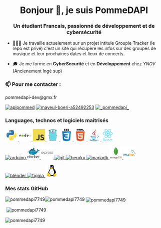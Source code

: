 <h1 align="center">Bonjour 👋, je suis PommeDAPI</h1>
<h3 align="center">Un étudiant Francais, passionné de développement et de cybersécurité</h3>

- 🧑🏻‍💻 Je travaille actuelement sur un projet intitule Groupie Tracker (le repo est privé) c'est un site qui récupère les infos sur des groupes de musique et leur prochaines dates et lieux de concerts.

- 🎓 Je me forme en **CyberSecurité** et en **Développement** chez *YNOV* (Ancienement Ingé sup)

<h3 align="left"> 📫 Pour me contacter : </h3>

<p align="left">pommedapi-dev@gmx.fr</p>
<p align="left"><a href="https://twitter.com/apipommed" target="blank"><img align="center" src="https://raw.githubusercontent.com/rahuldkjain/github-profile-readme-generator/master/src/images/icons/Social/twitter.svg" alt="apipommed" height="30" width="40" /></a>
<a href="https://linkedin.com/in/mayeul-boeri-a52492253" target="blank"><img align="center" src="https://raw.githubusercontent.com/rahuldkjain/github-profile-readme-generator/master/src/images/icons/Social/linked-in-alt.svg" alt="mayeul-boeri-a52492253" height="30" width="40" /></a>
<a href="https://instagram.com/_pommedapi_" target="blank"><img align="center" src="https://raw.githubusercontent.com/rahuldkjain/github-profile-readme-generator/master/src/images/icons/Social/instagram.svg" alt="_pommedapi_" height="30" width="40" /></a>
</p>

<h3 align="left">Languages, technos et logiciels maitrisés</h3>

<p align="left">   
<a href="https://www.python.org" target="_blank" rel="noreferrer"> <img src="https://raw.githubusercontent.com/devicons/devicon/master/icons/python/python-original.svg" alt="python" width="40" height="40"/> </a> 
<a href="https://nodejs.org" target="_blank" rel="noreferrer"> <img src="https://raw.githubusercontent.com/devicons/devicon/master/icons/nodejs/nodejs-original-wordmark.svg" alt="nodejs" width="40" height="40"/> </a>
<a href="https://developer.mozilla.org/en-US/docs/Web/JavaScript" target="_blank" rel="noreferrer"> <img src="https://raw.githubusercontent.com/devicons/devicon/master/icons/javascript/javascript-original.svg" alt="javascript" width="40" height="40"/> </a> 
<a href="https://golang.org" target="_blank" rel="noreferrer"> <img src="https://raw.githubusercontent.com/devicons/devicon/master/icons/go/go-original.svg" alt="go" width="40" height="40"/> </a> 
<a href="https://www.w3schools.com/css/" target="_blank" rel="noreferrer"> <img src="https://raw.githubusercontent.com/devicons/devicon/master/icons/css3/css3-original-wordmark.svg" alt="css3" width="40" height="40"/> </a> 
<a href="https://www.w3.org/html/" target="_blank" rel="noreferrer"> <img src="https://raw.githubusercontent.com/devicons/devicon/master/icons/html5/html5-original-wordmark.svg" alt="html5" width="40" height="40"/> </a>
<a href="https://www.java.com" target="_blank" rel="noreferrer"> <img src="https://raw.githubusercontent.com/devicons/devicon/master/icons/java/java-original.svg" alt="java" width="40" height="40"/> </a> 
<a href="https://reactjs.org/" target="_blank" rel="noreferrer"> <img src="https://raw.githubusercontent.com/devicons/devicon/master/icons/react/react-original-wordmark.svg" alt="react" width="40" height="40"/> </a>
</p>
<p align="left">
<a href="https://www.arduino.cc/" target="_blank" rel="noreferrer"> <img src="https://cdn.worldvectorlogo.com/logos/arduino-1.svg" alt="arduino" width="40" height="40"/> </a> 
<a href="https://www.docker.com/" target="_blank" rel="noreferrer"> <img src="https://raw.githubusercontent.com/devicons/devicon/master/icons/docker/docker-original-wordmark.svg" alt="docker" width="40" height="40"/> </a>
<a href="https://expressjs.com" target="_blank" rel="noreferrer"> <img src="https://raw.githubusercontent.com/devicons/devicon/master/icons/express/express-original-wordmark.svg" alt="express" width="40" height="40"/> </a> 
<a href="https://git-scm.com/" target="_blank" rel="noreferrer"> <img src="https://www.vectorlogo.zone/logos/git-scm/git-scm-icon.svg" alt="git" width="40" height="40"/> </a> 
<a href="https://heroku.com" target="_blank" rel="noreferrer"> <img src="https://www.vectorlogo.zone/logos/heroku/heroku-icon.svg" alt="heroku" width="40" height="40"/> </a> 
<a href="https://mariadb.org/" target="_blank" rel="noreferrer"> <img src="https://www.vectorlogo.zone/logos/mariadb/mariadb-icon.svg" alt="mariadb" width="40" height="40"/> </a> 
<a href="https://www.mongodb.com/" target="_blank" rel="noreferrer"> <img src="https://raw.githubusercontent.com/devicons/devicon/master/icons/mongodb/mongodb-original-wordmark.svg" alt="mongodb" width="40" height="40"/> </a> 
<a href="https://www.mysql.com/" target="_blank" rel="noreferrer"> <img src="https://raw.githubusercontent.com/devicons/devicon/master/icons/mysql/mysql-original-wordmark.svg" alt="mysql" width="40" height="40"/> </a>
</p>

<p align="left"> 
<a href="https://www.blender.org/" target="_blank" rel="noreferrer"> <img src="https://download.blender.org/branding/community/blender_community_badge_white.svg" alt="blender" width="40" height="40"/> </a> 
<a href="https://www.figma.com/" target="_blank" rel="noreferrer"> <img src="https://www.vectorlogo.zone/logos/figma/figma-icon.svg" alt="figma" width="40" height="40"/> </a> 
<a href="https://www.linux.org/" target="_blank" rel="noreferrer"> <img src="https://raw.githubusercontent.com/devicons/devicon/master/icons/linux/linux-original.svg" alt="linux" width="40" height="40"/> </a> 
</p>

<h3>Mes stats GitHub</h3>
<p><img align="left" src="https://github-readme-stats.vercel.app/api/top-langs?username=pommedapi7749&show_icons=true&locale=fr&layout=compact&theme=dark#gh-dark-mode-only" alt="pommedapi7749" />
<p><img align="left" src="https://github-readme-stats.vercel.app/api/top-langs?username=pommedapi7749&show_icons=true&locale=fr&layout=compact&theme=light#gh-light-mode-only" alt="pommedapi7749" />

<p>&nbsp;<img align="center" src="https://github-readme-stats.vercel.app/api?username=pommedapi7749&show_icons=true&locale=fr&layout=compact&theme=dark#gh-dark-mode-only" alt="pommedapi7749" /></p>
<p>&nbsp;<img align="center" src="https://github-readme-stats.vercel.app/api?username=pommedapi7749&show_icons=true&locale=fr&layout=compact&theme=light#gh-light-mode-only" alt="pommedapi7749" /></p>

<p><img align="center" src="https://github-readme-streak-stats.herokuapp.com?user=PommeDAPI7749&theme=dark&hide_border=true&locale=fr" alt="pommedapi7749" /></p>
